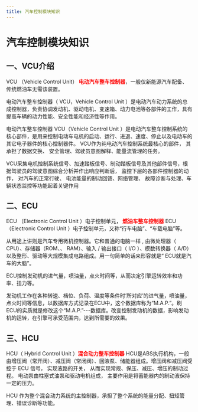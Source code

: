 ```yaml
---
title: 汽车控制模块知识
---
```

# 汽车控制模块知识
<!--more-->
## 一、VCU介绍

VCU （Vehicle Control Unit）**<font color=#FF0000> 电动汽车整车控制器</font>**，一般仅新能源汽车配备、传统燃油车无需该装置。

电动汽车整车控制器（ VCU，Vehicle Control Unit ）是电动汽车动力系统的总成控制器，负责协调发动机、驱动电机、变速箱、动力电池等各部件的工作，具有提高车辆的动力性能、安全性能和经济性等作用。

电动汽车整车控制器 VCU（Vehicle Control Unit ）是电动汽车整车控制系统的核心部件，是用来控制电动车电机的启动、运行、进退、速度、停止以及电动车的其它电子器件的核心控制器件。 VCU作为纯电动汽车控制系统最核心的部件， 其承担了数据交换、 安全管理、驾驶员意图解释、能量流管理的任务。

VCU采集电机控制系统信号、加速踏板信号、制动踏板信号及其他部件信号，根据驾驶员的驾驶意图综合分析并作出响应判断后， 监控下层的各部件控制器的动作， 对汽车的正常行驶、 电池能量的制动回馈、网络管理、 故障诊断与处理、车辆状态监控等功能起着关键作用

## 二、ECU
ECU （Electronic Control Unit ）电子控制单元，**<font color=#FF0000> 燃油车整车控制器</font>**
ECU（Electronic Control Unit ）电子控制单元，又称“行车电脑”、“车载电脑”等。

从用途上讲则是汽车专用微机控制器。它和普通的电脑一样 , 由微处理器（ CPU）、存储器（ROM、、 RAM）、输入 / 输出接口（ I/O ）、模数转换器（ A/D）以及整形、驱动等大规模集成电路组成。用一句简单的话来形容就是“ ECU就是汽车的大脑”。

ECU控制发动机的进气量，喷油量，点火时间等，从而决定引擎运转效率和功率、扭力等。

发动机工作在各种转速、档位、负荷、温度等条件时‘所对应’的进气量，喷油量，点火时间等信息，以数据库方式记录在ECU中，这个数据库称为“M.A.P.”。刷ECU的实质就是修改这个“M.A.P.”---数据库。改变控制发动机的数据，影响发动机的运转，在引擎可承受范围内，达到所需要的效果。

## 三、HCU

HCU（ Hybrid Control Unit ）**<font color=#FF0000>混合动力整车控制器</font>**
HCU是ABS执行机构，一般由增压阀（常开阀）、减压阀（常闭阀）、回液泵、储能器组成。增压阀和减压阀受控于 ECU 信号， 实现液路的开关， 从而实现常规、保压、减压、增压的制动过程。 电动泵由柱塞式油泵和驱动电机组成， 主要作用是将蓄能器内的制动液保持一定的压力。

HCU 作为整个混合动力系统的主控制器，承担了整个系统的能量分配、扭矩管理、错误诊断等功能。
